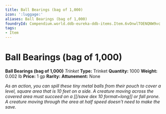 ```yaml
---
title: Ball Bearings (bag of 1,000)
icon: ':luggage:'
aliases: Ball Bearings (bag of 1,000)
foundryId: Compendium.world.ddb-eureka-ddb-items.Item.6vOnwlTOENQNW9vc
tags:
- Item
---
```


# Ball Bearings (bag of 1,000)

**Ball Bearings (bag of 1,000)**
_Trinket_
**Type:** Trinket
**Quantity:** 1000
**Weight:** 0.002 lb
**Price:** 1 gp
**Rarity:** 
**Attunement:** None

*As an action, you can spill these tiny metal balls from their pouch to cover a level, square area that is 10 feet on a side. A creature moving across the covered area must succeed on a [[/save dex 10 format=long]] or fall prone. A creature moving through the area at half speed doesn't need to make the save.*